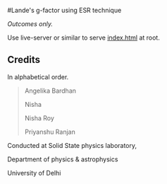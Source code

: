 #Lande's g-factor using ESR technique

_Outcomes only._

Use live-server or similar to serve [index.html](index.html) at root.


## Credits

In alphabetical order.

>
>Angelika Bardhan
>
>Nisha
>
>Nisha Roy
>
>Priyanshu Ranjan


Conducted at Solid State physics laboratory,

Department of physics & astrophysics

University of Delhi
